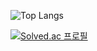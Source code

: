 

![Top Langs](https://github-readme-stats.vercel.app/api/top-langs/?username=Si-off&layout=compact&theme=dark)

[![Solved.ac
프로필](http://mazassumnida.wtf/api/mini/generate_badge?boj={noismik})](https://solved.ac/{noismik})
